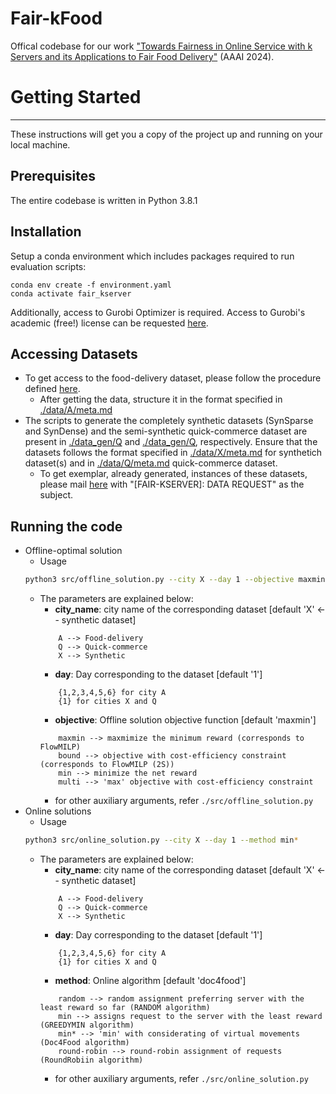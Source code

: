 # Fair-kFood
Offical codebase for our work ["Towards Fairness in Online Service with k Servers and its Applications to Fair Food Delivery"](https://ojs.aaai.org/index.php/AAAI/article/view/29969) (AAAI 2024).


# Getting Started
---
These instructions will get you a copy of the project up and running on your local machine.

## Prerequisites
The entire codebase is written in Python 3.8.1

## Installation
Setup a conda environment which includes packages required to run evaluation scripts:
```
conda env create -f environment.yaml
conda activate fair_kserver
```
Additionally, access to Gurobi Optimizer is required. Access to Gurobi's academic (free!) license can be requested [here](https://www.gurobi.com/academia/academic-program-and-licenses/).

## Accessing Datasets
* To get access to the food-delivery dataset, please follow the procedure defined [here](https://www.cse.iitd.ac.in/~sayan/files/foodmatch.txt).
	* After getting the data, structure it in the format specified in [./data/A/meta.md](./data/A/meta.md)
* The scripts to generate the completely synthetic datasets (SynSparse and SynDense) and the semi-synthetic quick-commerce dataset are present in [./data_gen/Q](./data_gen/Q) and [./data_gen/Q](./data_gen/Q), respectively. Ensure that the datasets follows the format specified in [./data/X/meta.md](./data/X/meta.md) for synthetich dataset(s) and in [./data/Q/meta.md](./data/Q/meta.md) quick-commerce dataset.
	* To get exemplar, already generated, instances of these datasets, please mail [here](damandeepddsb@gmail.com) with "[FAIR-KSERVER]: DATA REQUEST" as the subject. 


## Running the code
* Offline-optimal solution
	* Usage
	```bash
	python3 src/offline_solution.py --city X --day 1 --objective maxmin
	```
	* The parameters are explained below:
		- **city_name**: city name of the corresponding dataset [default 'X' <-- synthetic dataset]
		```
			A --> Food-delivery 
			Q --> Quick-commerce 
			X --> Synthetic 		
		```
		- **day**: Day corresponding to the dataset [default '1']
		```
			{1,2,3,4,5,6} for city A
			{1} for cities X and Q
		```
		- **objective**: Offline solution objective function [default 'maxmin']
		```
			maxmin --> maxmimize the minimum reward (corresponds to FlowMILP)
			bound --> objective with cost-efficiency constraint (corresponds to FlowMILP (2S))
			min --> minimize the net reward
			multi --> 'max' objective with cost-efficiency constraint
		```	
		- for other auxiliary arguments, refer `./src/offline_solution.py`
* Online solutions
	* Usage
	```bash
	python3 src/online_solution.py --city X --day 1 --method min*
	```
	* The parameters are explained below:
		- **city_name**: city name of the corresponding dataset [default 'X' <-- synthetic dataset]
		```
			A --> Food-delivery 
			Q --> Quick-commerce 
			X --> Synthetic 		
		```
		- **day**: Day corresponding to the dataset [default '1']
		```
			{1,2,3,4,5,6} for city A
			{1} for cities X and Q
		```
		- **method**: Online algorithm [default 'doc4food']
		```
			random --> random assignment preferring server with the least reward so far (RANDOM algorithm)
			min --> assigns request to the server with the least reward (GREEDYMIN algorithm)
			min* --> 'min' with considerating of virtual movements (Doc4Food algorithm)
			round-robin --> round-robin assignment of requests (RoundRobiin algorithm)
		```	
		- for other auxiliary arguments, refer `./src/online_solution.py`

